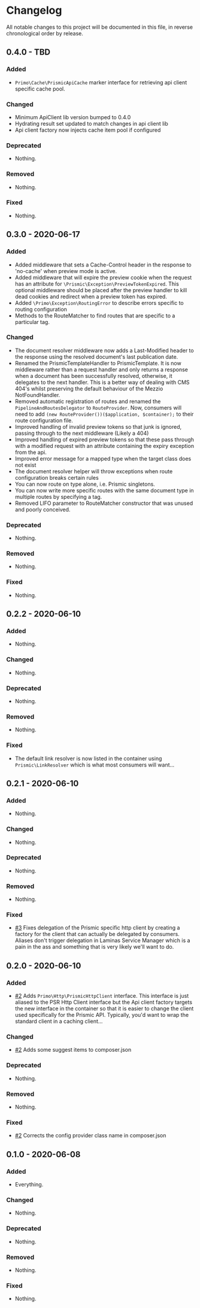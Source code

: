 # Changelog

All notable changes to this project will be documented in this file, in reverse chronological order by release.

## 0.4.0 - TBD

### Added

- `Primo\Cache\PrismicApiCache` marker interface for retrieving api client specific cache pool.

### Changed

- Minimum ApiClient lib version bumped to 0.4.0
- Hydrating result set updated to match changes in api client lib
- Api client factory now injects cache item pool if configured

### Deprecated

- Nothing.

### Removed

- Nothing.

### Fixed

- Nothing.

## 0.3.0 - 2020-06-17

### Added

- Added middleware that sets a Cache-Control header in the response to 'no-cache' when preview mode is active.
- Added middleware that will expire the preview cookie when the request has an attribute for `\Prismic\Exception\PreviewTokenExpired`. This optional middleware should be placed after the preview handler to kill dead cookies and redirect when a preview token has expired.
- Added `\Primo\Exception\RoutingError` to describe errors specific to routing configuration
- Methods to the RouteMatcher to find routes that are specific to a particular tag. 

### Changed

- The document resolver middleware now adds a Last-Modified header to the response using the resolved document's last publication date.
- Renamed the PrismicTemplateHandler to PrismicTemplate. It is now middleware rather than a request handler and only returns a response when a document has been successfully resolved, otherwise, it delegates to the next handler. This is a better way of dealing with CMS 404's whilst preserving the default behaviour of the Mezzio NotFoundHandler. 
- Removed automatic registration of routes and renamed the `PipelineAndRoutesDelegator` to `RouteProvider`. Now, consumers will need to add `(new RouteProvider())($application, $container);` to their route configuration file.
- Improved handling of invalid preview tokens so that junk is ignored, passing through to the next middleware (Likely a 404)
- Improved handling of expired preview tokens so that these pass through with a modified request with an attribute containing the expiry exception from the api.
- Improved error message for a mapped type when the target class does not exist
- The document resolver helper will throw exceptions when route configuration breaks certain rules
- You can now route on type alone, i.e. Prismic singletons.
- You can now write more specific routes with the same document type in multiple routes by specifying a tag.
- Removed LIFO parameter to RouteMatcher constructor that was unused and poorly conceived.

### Deprecated

- Nothing.

### Removed

- Nothing.

### Fixed

- Nothing.

## 0.2.2 - 2020-06-10

### Added

- Nothing.

### Changed

- Nothing.

### Deprecated

- Nothing.

### Removed

- Nothing.

### Fixed

- The default link resolver is now listed in the container using `Prismic\LinkResolver` which is what most consumers will want…

## 0.2.1 - 2020-06-10

### Added

- Nothing.

### Changed

- Nothing.

### Deprecated

- Nothing.

### Removed

- Nothing.

### Fixed

- [#3](https://github.com/netglue/primo/pull/3) Fixes delegation of the Prismic specific http client by creating a factory for the client that can actually be delegated by consumers. Aliases don't trigger delegation in Laminas Service Manager which is a pain in the ass and something that is very likely we'll want to do.

## 0.2.0 - 2020-06-10

### Added

- [#2](https://github.com/netglue/primo/pull/2) Adds `Primo\Http\PrismicHttpClient` interface. This interface is just aliased to the PSR Http Client interface but the Api client factory targets the new interface in the container so that it is easier to change the client used specifically for the Prismic API. Typically, you'd want to wrap the standard client in a caching client…

### Changed

- [#2](https://github.com/netglue/primo/pull/2) Adds some suggest items to composer.json

### Deprecated

- Nothing.

### Removed

- Nothing.

### Fixed

- [#2](https://github.com/netglue/primo/pull/2) Corrects the config provider class name in composer.json

## 0.1.0 - 2020-06-08

### Added

- Everything.

### Changed

- Nothing.

### Deprecated

- Nothing.

### Removed

- Nothing.

### Fixed

- Nothing.
